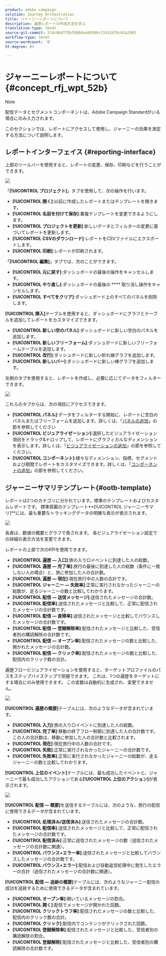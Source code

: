 ```yaml
---
product: adobe campaign
solution: Journey Orchestration
title: ジャーニーレポートについて
description: 遍歴レポートの作成方法を学ぶ
translation-type: tm+mt
source-git-commit: 57dc86d775bf8860aa09300cf2432d70c62a2993
workflow-type: tm+mt
source-wordcount: '0'
ht-degree: 0%

---
```



# ジャーニーレポートについて {#concept_rfj_wpt_52b}

>[!NOTE]
>
>配信データとセグメントコンポーネントは、Adobe Campaign Standardがいる場合にのみ入力されます。

このセクションでは、レポートにアクセスして使用し、ジャーニーの効果を測定する方法について説明します。

## レポートインターフェイス {#reporting-interface}

上部のツールバーを使用すると、レポートの変更、保存、印刷などを行うことができます。

![](../assets/dynamic_report_toolbar.png)

「**[!UICONTROL プロジェクト]**」タブを使用して、次の操作を行います。

* **[!UICONTROL 開く]**:以前に作成したレポートまたはテンプレートを開きます。
* **[!UICONTROL 名前を付けて保存]**:重複テンプレートを変更できるようにします。
* **[!UICONTROL プロジェクトを更新]**:新しいデータとフィルターの変更に基づいてレポートを更新します。
* **[!UICONTROL CSVのダウンロード]**:レポートをCSVファイルにエクスポートします。
* **[!UICONTROL 印刷]**:レポートが印刷されます。

「**[!UICONTROL 編集]**」タブでは、次のことができます。

* **[!UICONTROL 元に戻す]**:ダッシュボードの最後の操作をキャンセルします。
* **[!UICONTROL やり直し]**:ダッシュボードの最後の **** 取り消し操作をキャンセルします。
* **[!UICONTROL すべてをクリア]**:ダッシュボード上のすべてのパネルを削除します。

**[!UICONTROL 挿入]**&#x200B;テーブルを使用すると、ダッシュボードにグラフとテーブルを追加してレポートをカスタマイズできます。

* **[!UICONTROL 新しい空のパネル]**:ダッシュボードに新しい空白のパネルを追加します。
* **[!UICONTROL 新しいフリーフォーム]**:ダッシュボードに新しいフリーフォームテーブルを追加します。
* **[!UICONTROL 改行]**:ダッシュボードに新しい折れ線グラフを追加します。
* **[!UICONTROL 新しいバー]**:ダッシュボードに新しい棒グラフを追加します。

左側のタブを使用すると、レポートを作成し、必要に応じてデータをフィルターできます。

![](../assets/dynamic_report_interface.png)

これらのタブからは、次の項目にアクセスできます。

* **[!UICONTROL パネル]**:データをフィルターする開始に、レポートに空白のパネルまたはフリーフォームを追加します。詳しくは、「[パネルの追加](../reporting/creating-your-journey-reports.md#adding-panels)」の節を参照してください
* **[!UICONTROL ビジュアライゼーション]**:選択したビジュアライゼーション項目をドラッグ&amp;ドロップして、レポートにグラフィカルなディメンションを表示します。詳しくは、「[ビジュアライゼーションの追加](../reporting/creating-your-journey-reports.md#adding-visualizations)」の節を参照してください。
* **[!UICONTROL コンポーネント]**:様々なディメンション、指標、セグメントおよび期間でレポートをカスタマイズできます。詳しくは、「[コンポーネントの追加](../reporting/creating-your-journey-reports.md#adding-components)」の節を参照してください。

## ジャーニーサマリテンプレート{#ootb-template}

レポートは2つのカテゴリに分かれています。標準のテンプレートおよびカスタムレポートです。
標準搭載のテンプレート**[!UICONTROL ジャーニーサマリ]**&#x200B;には、最も重要なトラッキングデータの明確な表示が表示されます。

![](../assets/dynamic_report_journey_8.png)

各表は、数値の概要とグラフで表されます。 各ビジュアライゼーション設定での詳細の表示方法を変更できます。

レポートの上部で次のKPIを使用できます。

* **[!UICONTROL 遍歴 — 入口]**:旅の入り口イベントに到達した人の総数。
* **[!UICONTROL 遍歴 — 完了率]**:旅行の最後に到達した人の総数（条件に一致しない人の場合）と、旅に参加した人の合計数。
* **[!UICONTROL 遍歴 — 現在]**:現在旅行中の人数の合計です。
* **[!UICONTROL ジャーニー — 失敗率]**:正常に実行されなかったジャーニーの総数が、走るジャーニーの数と比較してわかります。
* **[!UICONTROL 配信 — 送信メッセージ]**:送信されたメッセージの合計数。
* **[!UICONTROL 配信率]**:送信されたメッセージと比較して、正常に配信されたメッセージの合計数です。
* **[!UICONTROL 配信 — 直帰率]**:送信されたメッセージと比較してバウンスしたメッセージの合計数です。
* **[!UICONTROL 配信 — 登録解除率]**:配信されたメッセージと比較した、受信者別の購読解除の合計数です。
* **[!UICONTROL 配信 — オープン率]**:配信されたメッセージの数と比較した、開かれたメッセージの合計数。
* **[!UICONTROL 配信 — クリック率]**:配信されたメッセージの数と比較した、配信内のクリック数の合計。

遍歴フロービジュアライゼーションを使用すると、ターゲットプロファイルのパスをステップバイステップで把握できます。 これは、1つの遍歴をターゲットにする場合にのみ使用できます。 この変数は自動的に生成され、変更できません。

![](../assets/dynamic_report_journey_10.png)

**[!UICONTROL 遍歴の概要]**&#x200B;テーブルには、次のようなデータが含まれています。

* **[!UICONTROL 入力]**:旅の入り口イベントに到達した人の総数。
* **[!UICONTROL 完了率]**:移動の終了フロー制御に到達した人の合計数です。この人の合計数は、移動に参加した人の合計数と比較されます。
* **[!UICONTROL 現在]**:現在旅行中の人数の合計です。
* **[!UICONTROL 失敗]**:正常に実行されなかったジャーニーの合計数です。
* **[!UICONTROL 失敗率]**:正常に実行されなかったジャーニーの総数が、走るジャーニーの数と比較してわかります。

**[!UICONTROL 上位のイベント]**&#x200B;テーブルには、最も成功したイベントと、ジャーニーで最も成功したアクションである&#x200B;**[!UICONTROL 上位のアクション]**&#x200B;が表示されます。

![](../assets/dynamic_report_journey_11.png)

**[!UICONTROL 配信 — 概要]**&#x200B;を送信するテーブルには、次のような、旅行の配信に使用できるデータが含まれています。

* **[!UICONTROL 処理済み/送信済み]**:送信されたメッセージの合計数。
* **[!UICONTROL 配信率]**:送信されたメッセージと比較して、正常に配信されたメッセージの合計数です。
* **[!UICONTROL 配信済み]**:正常に送信されたメッセージの数（送信されたメッセージの合計数に関連）。
* **[!UICONTROL バウンス+エラー率]**:送信されたメッセージと比較してバウンスしたメッセージの合計数です。
* **[!UICONTROL バウンス+エラー]**:配信および自動返信処理中に発生したエラーの合計（送信されたメッセージの合計数に関連）。

**[!UICONTROL 配信 — 追跡の概要]**&#x200B;テーブルには、次のようなジャーニー配信の成功を追跡するために使用できるデータが含まれています。

* **[!UICONTROL オープン率]**:開いているメッセージの割合。
* **[!UICONTROL 開く]**:配信でメッセージが開かれた回数。
* **[!UICONTROL クリックトラフ率]**:配信されたメッセージの数と比較した、配信内のクリック数の合計。
* **[!UICONTROL クリック]**:配信内でコンテンツがクリックされた回数。
* **[!UICONTROL 登録解除率]**:配信されたメッセージと比較した、受信者別の購読解除の割合。
* **[!UICONTROL 登録解除]**:配信されたメッセージと比較した、受信者別の購読解除の合計数です。
